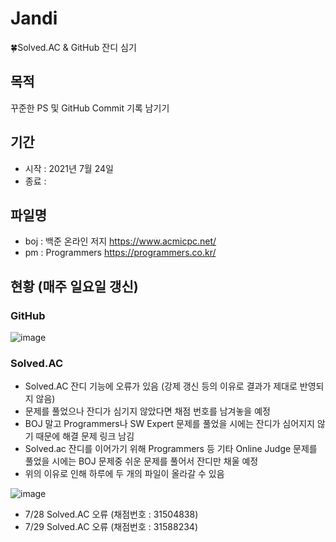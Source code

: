 # Jandi
🍀Solved.AC &amp; GitHub 잔디 심기 

## 목적
꾸준한 PS 및 GitHub Commit 기록 남기기

## 기간
- 시작 : 2021년 7월 24일
- 종료 :

## 파일명
- boj : 백준 온라인 저지 https://www.acmicpc.net/
- pm : Programmers https://programmers.co.kr/

## 현황 (매주 일요일 갱신)

### GitHub

![image](https://user-images.githubusercontent.com/65909160/139570417-05b0cf92-82c8-421f-9cd7-90bea9d58d4d.png)

### Solved.AC
- Solved.AC 잔디 기능에 오류가 있음 (강제 갱신 등의 이유로 결과가 제대로 반영되지 않음)
- 문제를 풀었으나 잔디가 심기지 않았다면 채점 번호를 남겨놓을 예정
- BOJ 말고 Programmers나 SW Expert 문제를 풀었을 시에는 잔디가 심어지지 않기 때문에 해결 문제 링크 남김
- Solved.ac 잔디를 이어가기 위해 Programmers 등 기타 Online Judge 문제를 풀었을 시에는 BOJ 문제중 쉬운 문제를 풀어서 잔디만 채울 예정
- 위의 이유로 인해 하루에 두 개의 파일이 올라갈 수 있음

![image](https://user-images.githubusercontent.com/65909160/139570422-8c36e08b-0659-4836-a65a-65a85797bc54.png)

- 7/28 Solved.AC 오류 (채점번호 : 31504838)
- 7/29 Solved.AC 오류 (채점번호 : 31588234)
